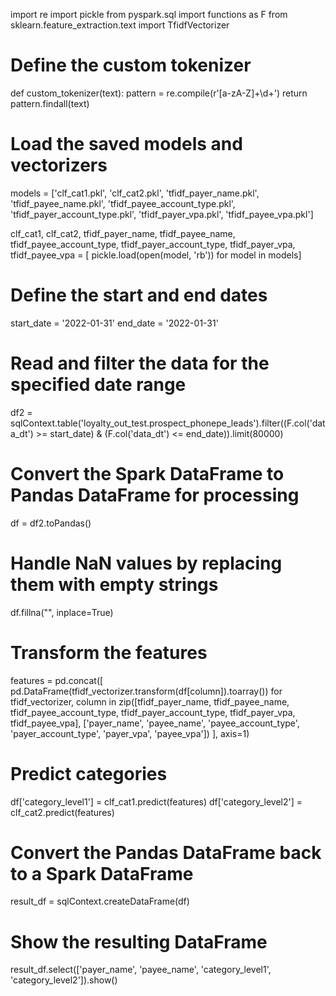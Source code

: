 import re
import pickle
from pyspark.sql import functions as F
from sklearn.feature_extraction.text import TfidfVectorizer

# Define the custom tokenizer
def custom_tokenizer(text):
    pattern = re.compile(r'[a-zA-Z]+\d+')
    return pattern.findall(text)

# Load the saved models and vectorizers
models = ['clf_cat1.pkl', 'clf_cat2.pkl', 'tfidf_payer_name.pkl', 'tfidf_payee_name.pkl',
          'tfidf_payee_account_type.pkl', 'tfidf_payer_account_type.pkl', 'tfidf_payer_vpa.pkl', 'tfidf_payee_vpa.pkl']

clf_cat1, clf_cat2, tfidf_payer_name, tfidf_payee_name, tfidf_payee_account_type, tfidf_payer_account_type, tfidf_payer_vpa, tfidf_payee_vpa = [
    pickle.load(open(model, 'rb')) for model in models]

# Define the start and end dates
start_date = '2022-01-31'
end_date = '2022-01-31'

# Read and filter the data for the specified date range
df2 = sqlContext.table('loyalty_out_test.prospect_phonepe_leads').filter((F.col('data_dt') >= start_date) & (F.col('data_dt') <= end_date)).limit(80000)

# Convert the Spark DataFrame to Pandas DataFrame for processing
df = df2.toPandas()

# Handle NaN values by replacing them with empty strings
df.fillna("", inplace=True)

# Transform the features
features = pd.concat([
    pd.DataFrame(tfidf_vectorizer.transform(df[column]).toarray())
    for tfidf_vectorizer, column in zip([tfidf_payer_name, tfidf_payee_name, tfidf_payee_account_type,
                                         tfidf_payer_account_type, tfidf_payer_vpa, tfidf_payee_vpa],
                                        ['payer_name', 'payee_name', 'payee_account_type',
                                         'payer_account_type', 'payer_vpa', 'payee_vpa'])
], axis=1)

# Predict categories
df['category_level1'] = clf_cat1.predict(features)
df['category_level2'] = clf_cat2.predict(features)

# Convert the Pandas DataFrame back to a Spark DataFrame
result_df = sqlContext.createDataFrame(df)

# Show the resulting DataFrame
result_df.select(['payer_name', 'payee_name', 'category_level1', 'category_level2']).show()
